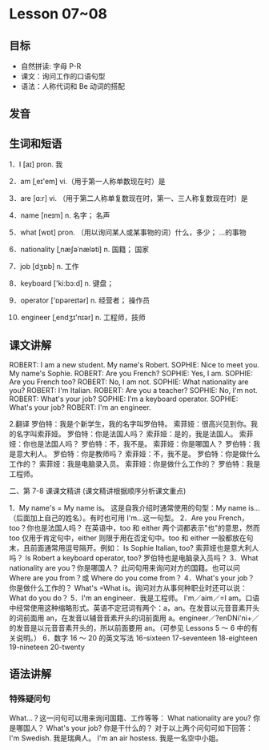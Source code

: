 # Lesson 07~08

## 目标

- 自然拼读: 字母 P-R
- 课文：询问工作的口语句型
- 语法：人称代词和 Be 动词的搭配

## 发音

## 生词和短语

1．I [aɪ]
pron. 我

2．am [ˌeɪ'em]
vi.（用于第一人称单数现在时）是

3．are [ɑ:r]
vi. （用于第二人称单复数现在时，第一、三人称复数现在时）是

4．name [neɪm]
n. 名字； 名声

5．what [wɒt]
pron. （用以询问某人或某事物的词）什么，多少； …的事物

6．nationality [ˌnæʃəˈnæləti]
n. 国籍； 国家

7．job [dʒɒb]
n. 工作

8．keyboard ['ki:bɔ:d]
n. 键盘；

9．operator ['ɒpəreɪtər]
n. 经营者； 操作员

10. engineer [ˌendʒɪ'nɪər]
    n. 工程师，技师

## 课文讲解

ROBERT: I am a new student.
My name's Robert.
SOPHIE: Nice to meet you.
My name's Sophie.
ROBERT: Are you French?
SOPHIE: Yes, I am.
SOPHIE: Are you French too?
ROBERT: No, I am not.
SOPHIE: What nationality are you?
ROBERT: I'm Italian.
ROBERT: Are you a teacher?
SOPHIE: No, I'm not.
ROBERT: What's your job?
SOPHIE: I'm a keyboard operator.
SOPHIE: What's your job?
ROBERT: I'm an engineer.

2.翻译
罗伯特：我是个新学生，我的名字叫罗伯特。
索菲娅：很高兴见到你。我的名字叫索菲娅。
罗伯特：你是法国人吗？
索菲娅：是的，我是法国人。
索菲娅：你也是法国人吗？
罗伯特：不，我不是。
索菲娅：你是哪国人？
罗伯特：我是意大利人。
罗伯特：你是教师吗？
索菲娅：不，我不是。
罗伯特：你是做什么工作的？
索菲娅：我是电脑录入员。
索菲娅：你是做什么工作的？
罗伯特：我是工程师。

二、第 7-8 课课文精讲
(课文精讲根据顺序分析课文重点)

1．My name's = My name is。
这是自我介绍时通常使用的句型：My name is…（后面加上自己的姓名）。有时也可用 I'm…这一句型。
2．Are you French，too？你也是法国人吗？
在英语中，too 和 either 两个词都表示"也"的意思，然而 too 仅用于肯定句中，either 则限于用在否定句中。too 和 either 一般都放在句末，且前面通常用逗号隔开。例如：
Is Sophie Italian, too?
索菲娅也是意大利人吗？
Is Robert a keyboard operator, too?
罗伯特也是电脑录入员吗？
3．What nationality are you？你是哪国人？
此问句用来询问对方的国籍。也可以问 Where are you from？或 Where do you come from？
4．What's your job？你是做什么工作的？
What's =What is。询问对方从事何种职业时还可以说：What do you do？
5．I'm an engineer．我是工程师。
I'm／aim／=I am。口语中经常使用这种缩略形式。英语不定冠词有两个：a，an。在发音以元音音素开头的词前面用 an，在发音以辅音音素开头的词前面用 a。engineer／?enDNi'ni+／的发音是以元音音素开头的，所以前面要用 an。（可参见 Lessons 5 ～ 6 中的有关说明。）
6．数字 16 ～ 20 的英文写法
16-sixteen 17-seventeen 18-eighteen
19-nineteen 20-twenty

## 语法讲解

### 特殊疑问句

What…？这一问句可以用来询问国籍、工作等等：
What nationality are you?
你是哪国人？
What's your job?
你是干什么的？
对于以上两个问句可如下回答：
I'm Swedish.
我是瑞典人。
I'm an air hostess.
我是一名空中小姐。
